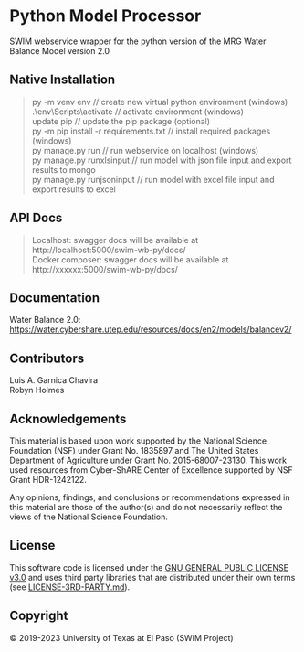 # Python Model Processor
SWIM webservice wrapper for the python version of the MRG Water Balance Model version 2.0

## Native Installation
> py -m venv env  // create new virtual python environment (windows)   
> .\env\Scripts\activate // activate environment (windows)   
> update pip // update the pip package (optional)   
> py -m pip install -r requirements.txt // install required packages (windows)   
> py manage.py run  // run webservice on localhost (windows)   
> py manage.py runxlsinput // run model with json file input and export results to mongo   
> py manage.py runjsoninput // run model with excel file input and export results to excel   

## API Docs
> Localhost: swagger docs will be available at http://localhost:5000/swim-wb-py/docs/   
> Docker composer: swagger docs will be available at http://xxxxxx:5000/swim-wb-py/docs/   

## Documentation
Water Balance 2.0: https://water.cybershare.utep.edu/resources/docs/en2/models/balancev2/

## Contributors
Luis A. Garnica Chavira  
Robyn Holmes  

## Acknowledgements
This material is based upon work supported by the National Science Foundation (NSF) under Grant No. 1835897 and The United States Department of Agriculture under Grant No. 2015-68007-23130. This work used resources from Cyber-ShARE Center of Excellence supported by NSF Grant HDR-1242122.   

Any opinions, findings, and conclusions or recommendations expressed in this material are those of the author(s) and do not necessarily reflect the views of the National Science Foundation. 

## License
This software code is licensed under the [GNU GENERAL PUBLIC LICENSE v3.0](https://github.com/iLink-CyberShARE/SWIM-IT/blob/master/LICENSE) and uses third party libraries that are distributed under their own terms (see [LICENSE-3RD-PARTY.md](./LICENSE-3RD-PARTY.md)).

## Copyright
© 2019-2023 University of Texas at El Paso (SWIM Project) 


